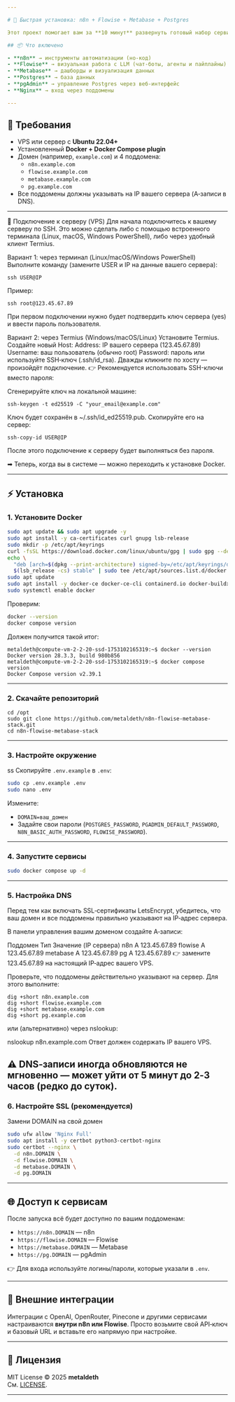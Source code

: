 ```yaml
---

# 🚀 Быстрая установка: n8n + Flowise + Metabase + Postgres

Этот проект помогает вам за **10 минут** развернуть готовый набор сервисов для автоматизации, работы с LLM и аналитики данных.  

## 📦 Что включено

- **n8n** → инструменты автоматизации (но‑код)  
- **Flowise** → визуальная работа с LLM (чат-боты, агенты и пайплайны)  
- **Metabase** → дашборды и визуализация данных  
- **Postgres** → база данных  
- **pgAdmin** → управление Postgres через веб-интерфейс  
- **Nginx** → вход через поддомены  

---
```


## 🔧 Требования

- VPS или сервер с **Ubuntu 22.04+**  
- Установленный **Docker + Docker Compose plugin**  
- Домен (например, `example.com`) и 4 поддомена:
  - `n8n.example.com`
  - `flowise.example.com`
  - `metabase.example.com`
  - `pg.example.com`
- Все поддомены должны указывать на IP вашего сервера (A‑записи в DNS).  
---

🔌 Подключение к серверу (VPS)
Для начала подключитесь к вашему серверу по SSH. Это можно сделать либо с помощью встроенного терминала (Linux, macOS, Windows PowerShell), либо через удобный клиент Termius.

Вариант 1: через терминал (Linux/macOS/Windows PowerShell)
Выполните команду (замените USER и IP на данные вашего сервера):

```
ssh USER@IP
```
Пример:


```
ssh root@123.45.67.89
```
При первом подключении нужно будет подтвердить ключ сервера (yes) и ввести пароль пользователя.

Вариант 2: через Termius (Windows/macOS/Linux)
Установите Termius.
Создайте новый Host:
Address: IP вашего сервера (123.45.67.89)
Username: ваш пользователь (обычно root)
Password: пароль или используйте SSH‑ключ (.ssh/id_rsa).
Дважды кликните по хосту — произойдёт подключение.
👉 Рекомендуется использовать SSH-ключи вместо пароля:

Сгенерируйте ключ на локальной машине:

```
ssh-keygen -t ed25519 -C "your_email@example.com"
```
Ключ будет сохранён в ~/.ssh/id_ed25519.pub. Скопируйте его на сервер:

```
ssh-copy-id USER@IP
```
После этого подключение к серверу будет выполняться без пароля.

➡ Теперь, когда вы в системе — можно переходить к установке Docker.

---

## ⚡ Установка

### 1. Установите Docker

```bash
sudo apt update && sudo apt upgrade -y
sudo apt install -y ca-certificates curl gnupg lsb-release
sudo mkdir -p /etc/apt/keyrings
curl -fsSL https://download.docker.com/linux/ubuntu/gpg | sudo gpg --dearmor -o /etc/apt/keyrings/docker.gpg
echo \
  "deb [arch=$(dpkg --print-architecture) signed-by=/etc/apt/keyrings/docker.gpg] https://download.docker.com/linux/ubuntu \
  $(lsb_release -cs) stable" | sudo tee /etc/apt/sources.list.d/docker.list > /dev/null
sudo apt update
sudo apt install -y docker-ce docker-ce-cli containerd.io docker-buildx-plugin docker-compose-plugin
sudo systemctl enable docker
```

Проверим:
```bash
docker --version
docker compose version
```

Должен получится такой итог:
```
metaldeth@compute-vm-2-2-20-ssd-1753102165319:~$ docker --version
Docker version 28.3.3, build 980b856
metaldeth@compute-vm-2-2-20-ssd-1753102165319:~$ docker compose version
Docker Compose version v2.39.1
```

---

### 2. Скачайте репозиторий

```
cd /opt
sudo git clone https://github.com/metaldeth/n8n-flowise-metabase-stack.git
cd n8n-flowise-metabase-stack
```

---

### 3. Настройте окружение
ss
Скопируйте `.env.example` в `.env`:

```bash
sudo cp .env.example .env
sudo nano .env
```

Измените:  
- `DOMAIN=ваш_домен`  
- Задайте свои пароли (`POSTGRES_PASSWORD`, `PGADMIN_DEFAULT_PASSWORD`, `N8N_BASIC_AUTH_PASSWORD`, `FLOWISE_PASSWORD`).  

---

### 4. Запустите сервисы

```bash
sudo docker compose up -d
```
---
### 5. Настройка DNS

Перед тем как включать SSL‑сертификаты LetsEncrypt, убедитесь, что ваш домен и все поддомены правильно указывают на IP‑адрес сервера.

В панели управления вашим доменом создайте A‑записи:

Поддомен	Тип	Значение (IP сервера)
n8n	      A	  123.45.67.89
flowise	  A	  123.45.67.89
metabase	A	  123.45.67.89
pg	      A	  123.45.67.89
👉 замените 123.45.67.89 на настоящий IP‑адрес вашего VPS.

Проверьте, что поддомены действительно указывают на сервер. Для этого выполните:

```
dig +short n8n.example.com
dig +short flowise.example.com
dig +short metabase.example.com
dig +short pg.example.com
```
или (альтернативно) через nslookup:


nslookup n8n.example.com
Ответ должен содержать IP вашего VPS.

⚠️ DNS‑записи иногда обновляются не мгновенно — может уйти от 5 минут до 2‑3 часов (редко до суток).
---

### 6. Настройте SSL (рекомендуется)
Замени DOMAIN на свой домен

```bash
sudo ufw allow 'Nginx Full'
sudo apt install -y certbot python3-certbot-nginx
sudo certbot --nginx \
  -d n8n.DOMAIN \
  -d flowise.DOMAIN \
  -d metabase.DOMAIN \
  -d pg.DOMAIN
```

---

## 🌐 Доступ к сервисам

После запуска всё будет доступно по вашим поддоменам:  
- `https://n8n.DOMAIN` — n8n  
- `https://flowise.DOMAIN` — Flowise  
- `https://metabase.DOMAIN` — Metabase  
- `https://pg.DOMAIN` — pgAdmin  

👉 Для входа используйте логины/пароли, которые указали в `.env`.

---

## 🔑 Внешние интеграции

Интеграции с OpenAI, OpenRouter, Pinecone и другими сервисами настраиваются **внутри n8n или Flowise**. Просто возьмите свой API‑ключ и базовый URL и вставьте его напрямую при настройке.  

---

## 📜 Лицензия

MIT License © 2025 **metaldeth**  
См. [LICENSE](./LICENSE).  

---